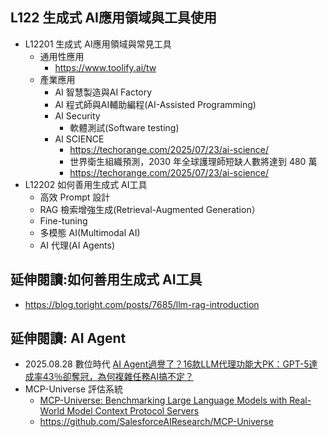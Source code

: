 ## L122 生成式 AI應用領域與工具使用
- L12201 生成式 AI應用領域與常見工具
  - 通用性應用
    - https://www.toolify.ai/tw 
  - 產業應用
    - AI 智慧製造與AI Factory
    - AI 程式師與AI輔助編程(AI-Assisted Programming)
    - AI Security
      - 軟體測試(Software testing) 
    - AI SCIENCE
      - https://techorange.com/2025/07/23/ai-science/
      - 世界衛生組織預測，2030 年全球護理師短缺人數將達到 480 萬
      - https://techorange.com/2025/07/23/ai-science/ 
- L12202 如何善用生成式 AI工具
  - 高效 Prompt 設計
  - RAG 檢索增強生成(Retrieval-Augmented Generation）
  - Fine-tuning 
  - 多模態 AI(Multimodal AI)
  - AI 代理(AI Agents)

## 延伸閱讀:如何善用生成式 AI工具
- https://blog.toright.com/posts/7685/llm-rag-introduction


## 延伸閱讀: AI Agent
- 2025.08.28 數位時代 [AI Agent過譽了？16款LLM代理功能大PK：GPT-5達成率43％卻奪冠，為何複雜任務AI搞不定？](https://www.bnext.com.tw/article/84318/MCP-Universe-AI-Agent-Test)
- MCP-Universe 評估系統
  - [MCP-Universe: Benchmarking Large Language Models with Real-World Model Context Protocol Servers](https://huggingface.co/papers/2508.14704)
  - https://github.com/SalesforceAIResearch/MCP-Universe
